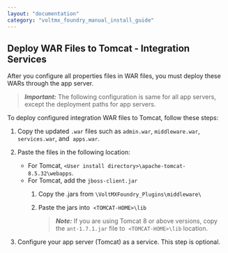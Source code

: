 ```yaml
---
layout: "documentation"
category: "voltmx_foundry_manual_install_guide"
---
```

                            

Deploy WAR Files to Tomcat - Integration Services
-------------------------------------------------

After you configure all properties files in WAR files, you must deploy these WARs through the app server.

> **_Important:_** The following configuration is same for all app servers, except the deployment paths for app servers.

To deploy configured integration WAR files to Tomcat, follow these steps:

1.  Copy the updated `.war` files such as `admin.war`, `middleware.war`, `services.war`, and  `apps.war`.
2.  Paste the files in the following location:
    *   For Tomcat, `<User install directory>\apache-tomcat-8.5.32\webapps`.
    *   For Tomcat, add the `jboss-client.jar`
        1.  Copy the .jars from `\VoltMXFoundry_Plugins\middleware\`
        2.  Paste the jars into  `<TOMCAT-HOME>\lib`  
            
            > **_Note:_** If you are using Tomcat 8 or above versions, copy the `ant-1.7.1.jar` file to  `<TOMCAT-HOME>\lib` location.
            
3.  Configure your app server (Tomcat) as a service. This step is optional.
